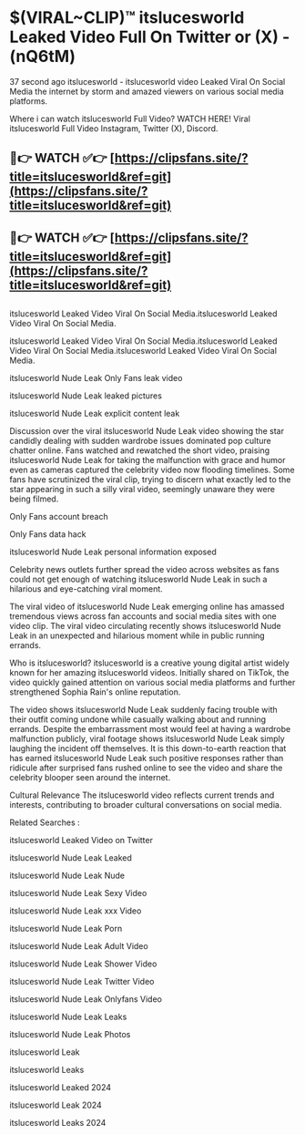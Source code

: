 # $(VIRAL~CLIP)™ itslucesworld Leaked Video Full On Twitter or (X) -(nQ6tM)
37 second ago itslucesworld - itslucesworld video Leaked Viral On Social Media the internet by storm and amazed viewers on various social media platforms.

Where i can watch itslucesworld Full Video? WATCH HERE! Viral itslucesworld Full Video Instagram, Twitter (X), Discord.

## 🔴👉 WATCH ✅👉 [https://clipsfans.site/?title=itslucesworld&ref=git](https://clipsfans.site/?title=itslucesworld&ref=git)
## 🔴👉 WATCH ✅👉 [https://clipsfans.site/?title=itslucesworld&ref=git](https://clipsfans.site/?title=itslucesworld&ref=git)
##
itslucesworld Leaked Video Viral On Social Media.itslucesworld Leaked Video Viral On Social Media.

itslucesworld Leaked Video Viral On Social Media.itslucesworld Leaked Video Viral On Social Media.itslucesworld Leaked Video Viral On Social Media.

itslucesworld Nude Leak Only Fans leak video

itslucesworld Nude Leak leaked pictures

itslucesworld Nude Leak explicit content leak

Discussion over the viral itslucesworld Nude Leak video showing the star candidly dealing with sudden wardrobe issues dominated pop culture chatter online. Fans watched and rewatched the short video, praising itslucesworld Nude Leak for taking the malfunction with grace and humor even as cameras captured the celebrity video now flooding timelines. Some fans have scrutinized the viral clip, trying to discern what exactly led to the star appearing in such a silly viral video, seemingly unaware they were being filmed.


Only Fans account breach

Only Fans data hack

itslucesworld Nude Leak personal information exposed

Celebrity news outlets further spread the video across websites as fans could not get enough of watching itslucesworld Nude Leak in such a hilarious and eye-catching viral moment.


The viral video of itslucesworld Nude Leak emerging online has amassed tremendous views across fan accounts and social media sites with one video clip. The viral video circulating recently shows itslucesworld Nude Leak in an unexpected and hilarious moment while in public running errands.


Who is itslucesworld? itslucesworld is a creative young digital artist widely known for her amazing itslucesworld videos. Initially shared on TikTok, the video quickly gained attention on various social media platforms and further strengthened Sophia Rain's online reputation.

The video shows itslucesworld Nude Leak suddenly facing trouble with their outfit coming undone while casually walking about and running errands. Despite the embarrassment most would feel at having a wardrobe malfunction publicly, viral footage shows itslucesworld Nude Leak simply laughing the incident off themselves. It is this down-to-earth reaction that has earned itslucesworld Nude Leak such positive responses rather than ridicule after surprised fans rushed online to see the video and share the celebrity blooper seen around the internet.

Cultural Relevance The itslucesworld video reflects current trends and interests, contributing to broader cultural conversations on social media.

Related Searches :

itslucesworld Leaked Video on Twitter

itslucesworld Nude Leak Leaked

itslucesworld Nude Leak Nude

itslucesworld Nude Leak Sexy Video

itslucesworld Nude Leak xxx Video

itslucesworld Nude Leak Porn

itslucesworld Nude Leak Adult Video

itslucesworld Nude Leak Shower Video

itslucesworld Nude Leak Twitter Video

itslucesworld Nude Leak Onlyfans Video

itslucesworld Nude Leak Leaks

itslucesworld Nude Leak Photos

itslucesworld Leak

itslucesworld Leaks

itslucesworld Leaked 2024

itslucesworld Leak 2024

itslucesworld Leaks 2024

